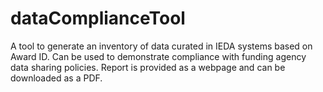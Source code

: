 # dataComplianceTool
A tool to generate an inventory of data curated in IEDA systems based on Award ID. Can be used to demonstrate compliance with funding agency data sharing policies.  Report is provided as a webpage and can be downloaded as a PDF.
